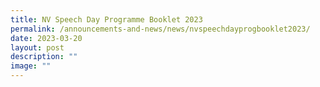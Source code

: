```yaml
---
title: NV Speech Day Programme Booklet 2023
permalink: /announcements-and-news/news/nvspeechdayprogbooklet2023/
date: 2023-03-20
layout: post
description: ""
image: ""
---
```


